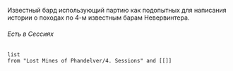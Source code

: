 Известный бард использующий партию как подопытных для написания истории о походах по 4-м известным барам Невервинтера.


###### Есть в Сессиях
```dataview
list
from "Lost Mines of Phandelver/4. Sessions" and [[]]
```
